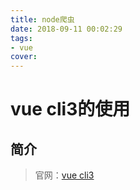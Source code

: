 ```yaml
---
title: node爬虫
date: 2018-09-11 00:02:29
tags:
- vue
cover:
---
```


# vue cli3的使用

## 简介

> 官网：[vue cli3](https://cli.vuejs.org/zh/)

